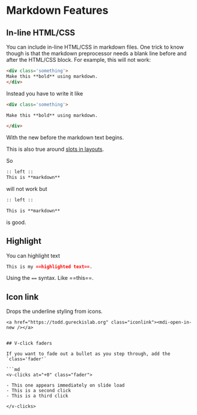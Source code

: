 # Markdown Features

## In-line HTML/CSS

You can include in-line HTML/CSS in markdown files. One trick to know though is that the markdown preprocessor needs a blank line before and after the HTML/CSS block. For example, this will not work:

```md
<div class='something'>
Make this **bold** using markdown.
</div>
```

Instead you have to write it like

```md
<div class='something'>

Make this **bold** using markdown.

</div>
```

With the new before the markdown text begins.

This is also true around [slots in layouts](/layouts#slots).

So

```md
:: left ::
This is **markdown**
```

will not work but

```md
:: left ::

This is **markdown**
```

is good.

## Highlight

You can highlight text

```md
This is my ==highlighted text==.
```

Using the `==` syntax. Like ==this==.

## Icon link

Drops the underline styling from icons.

```
<a href="https://todd.gureckislab.org" class="iconlink"><mdi-open-in-new /></a>
```

````

## V-click faders

If you want to fade out a bullet as you step through, add the `class='fader'`

```md
<v-clicks at="+0" class="fader">

- This one appears immediately on slide load
- This is a second click
- This is a third click

</v-clicks>
````
